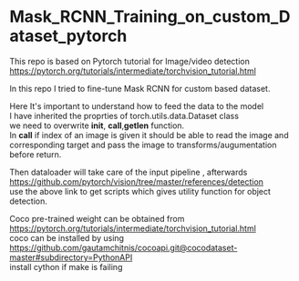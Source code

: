 # Mask_RCNN_Training_on_custom_Dataset_pytorch


This repo is based on Pytorch tutorial for Image/video detection https://pytorch.org/tutorials/intermediate/torchvision_tutorial.html  

In this repo I tried to fine-tune Mask RCNN for custom based dataset.

Here It's important to understand how to feed the data to the model  
I have inherited the proprties of  torch.utils.data.Dataset class   
we need to overwrite __init__, __call__,__getlen__ function.  
In __call__ if index of an image is given it should be able to read the image and  
corresponding target and pass the image to transforms/augumentation before return.  

Then dataloader will take care of the input pipeline , afterwards https://github.com/pytorch/vision/tree/master/references/detection   
use the above link to get scripts which gives utility function for object detection.

Coco pre-trained weight can be obtained from https://pytorch.org/tutorials/intermediate/torchvision_tutorial.html  
coco can be installed by using https://github.com/gautamchitnis/cocoapi.git@cocodataset-master#subdirectory=PythonAPI  
install cython if make is failing 
